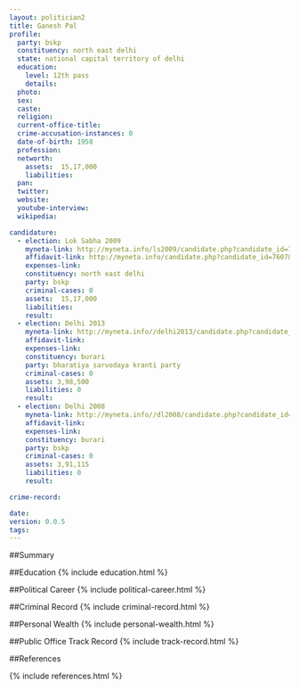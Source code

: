 ```yaml
---
layout: politician2
title: Ganesh Pal
profile: 
  party: bskp
  constituency: north east delhi
  state: national capital territory of delhi
  education: 
    level: 12th pass
    details: 
  photo: 
  sex: 
  caste: 
  religion: 
  current-office-title: 
  crime-accusation-instances: 0
  date-of-birth: 1958
  profession: 
  networth: 
    assets:  15,17,000
    liabilities: 
  pan: 
  twitter: 
  website: 
  youtube-interview: 
  wikipedia: 

candidature: 
  - election: Lok Sabha 2009
    myneta-link: http://myneta.info/ls2009/candidate.php?candidate_id=7607
    affidavit-link: http://myneta.info/candidate.php?candidate_id=7607&scan=original
    expenses-link: 
    constituency: north east delhi 
    party: bskp
    criminal-cases: 0
    assets:  15,17,000
    liabilities: 
    result:  
  - election: Delhi 2013
    myneta-link: http://myneta.info//delhi2013/candidate.php?candidate_id=524
    affidavit-link: 
    expenses-link: 
    constituency: burari 
    party: bharatiya sarvodaya kranti party
    criminal-cases: 0
    assets: 3,98,500
    liabilities: 0
    result:  
  - election: Delhi 2008
    myneta-link: http://myneta.info//dl2008/candidate.php?candidate_id=573
    affidavit-link: 
    expenses-link: 
    constituency: burari 
    party: bskp
    criminal-cases: 0
    assets: 3,91,115
    liabilities: 0
    result:  

crime-record: 

date: 
version: 0.0.5
tags: 
---
```

##Summary


##Education
{% include education.html %}


##Political Career
{% include political-career.html %}


##Criminal Record
{% include criminal-record.html %}


##Personal Wealth
{% include personal-wealth.html %}


##Public Office Track Record
{% include track-record.html %}


##References


{% include references.html %}